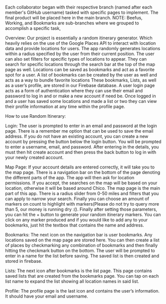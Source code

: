 Each collaborator began with their respective branch (named after each member's GitHub username) tasked with specific pages to implement. The final product will be placed here in the main branch. NOTE: Beefus, Working, and Bookmarks are sub-branches where we grouped to accomplish a specific task, 

Overview:
Our project is essentially a random itinerary generator. Which heavily relies on the use of the Google Places API to interact with location data and provide locations for users. The app randomly generates locations within a radius specified by the user from their current position. The user can also set filters for specific types of locations to appear. They can search for specific locations through the search bar at the top of the map page as well. Locations can be saved as bookmarks and act as a favorite spot for a user. A list of bookmarks can be created by the user as well and acts as a way to bundle favorite locations These bookmarks, Lists, as well as a user’s profile, are stored in our Firebase database. A user login page acts as a form of authentication where they can use their email and password to log in and or make a new account if need be. Once logged in and a user has saved some locations and made a list or two they can view their profile information at any time within the profile page.

How to use Random Itinerary:

Login:
The user is prompted to enter in an email and password at the login page. There is a remember me option that can be used to save the email address. If you do not have an existing account, you can create a new account by pressing the button below the login button. You will be prompted to enter a username, email, and password. After entering in the details, you must then hit create account and then press the back button to log in with your newly created account. 

Map Page:
If your account details are entered correctly, it will take you to the map page. There is a navigation bar on the bottom of the page denoting the different parts of the app. The app will then ask for location permissions. If you accept, the searches on the map will be based on your location, otherwise it will be based around Chico. The map page is the main part of this app. There is a radius slider from 0-50 miles and filters that you can apply to narrow your search. Finally you can choose an amount of markers on count to highlight with markers(Please do not try to query more than 5, our money is running dry :(). Finally after setting those parameters, you can hit the + button to generate your random itinerary markers. You can click on any marker produced and if you would like to add any to your bookmarks, just hit the textbox that contains the name and address. 

Bookmarks:
The next icon on the navigation bar is user bookmarks. Any locations saved on the map page are stored here. You can then create a list of places by checkmarking any combination of bookmarks and then finally hitting the checkmark button on the bottom. The user will be prompted to enter in a name for the list before saving. The saved list is then created and stored in firebase. 

Lists:
The next icon after bookmarks is the list page. This page contains saved lists that are created from the bookmarks page. You can tap on each list name to expand the list showing all location names in said list. 

Profile:
The profile page is the last icon and contains the user’s information. It should have your email and username. 


